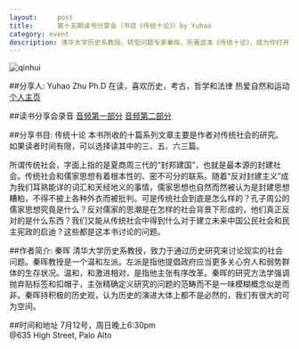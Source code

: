 ```yaml
---
layout:     post
title:      第十五期读书分享会（书目《传统十论》）by Yuhao
category: event 
description: 清华大学历史系教授，转型问题专家秦晖，所著这本《传统十论》，成为你打开认识中国传统的钥匙。
---
```


![qinhui](/img/traditions/qinhui.jpg)

##分享人: Yuhao Zhu
Ph.D 在读，喜欢历史，考古，哲学和法律 热爱自然和运动 [个人主页](http://yuhaozhu.com)  

##读书分享会录音
[音频第一部分](http://www.lizhi.fm/1978263/21420066313457030)
[音频第二部分](http://www.lizhi.fm/1978263/21420174761910022)

##分享书目: 传统十论
本书所收的十篇系列文章主要是作者对传统社会的研究。如果读者时间有限，可以选择读其中的三、五、六三篇。

所谓传统社会，字面上指的是夏商周三代的“封邦建国”，也就是最本源的封建社会。传统社会和儒家思想有着根本性的、密不可分的联系。随着“反对封建主义”成为我们耳熟能详的词汇和天经地义的事情，儒家思想也自然而然被认为是封建思想糟粕，不得不披上各种外衣而被批判。可是传统社会到底是怎么样的？孔子周公的儒家思想究竟是什么？反对儒家的思潮是在怎样的社会背景下形成的，他们真正反对的是什么东西？我们又能从传统社会中得到什么对于建立未来中国公民社会和民主宪政的启迪？这些都是这本书讨论的问题。

##作者简介: 秦晖
清华大学历史系教授，致力于通过历史研究来讨论现实的社会问题。秦晖教授是一个温和左派。左派是指他提倡政府应当更多关心穷人和弱势群体的生存状况。温和，和激进相对，是指他主张有序改革。秦晖的研究方法学强调抛弃贴标签和扣帽子，主张精确定义研究的问题的范畴而不是一味模糊概念似是而非。秦晖持积极的历史观，认为历史的演进大体上都不是必然的，我们有很大的可为空间。 

##时间和地址
7月12号，周日晚上6:30pm <br>
@635 High Street, Palo Alto

